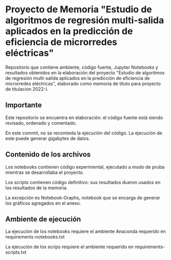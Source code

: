 # Proyecto de Memoria "Estudio de algoritmos de regresión multi-salida aplicados en la predicción de eficiencia de microrredes eléctricas"

Repositorio que contiene ambiente, código fuente, Jupyter Notebooks y resultados obtenidos en la elaboración del proyecto "Estudio de algoritmos de regresión multi-salida aplicados en la predicción de eficiencia de microrredes eléctricas", elaborado como memoría de titulo para proyecto de titulación 2022-I.

## Importante

Este repositorio se encuentra en elaboración: el código fuente está siendo revisado, ordenado y comentado.

En este commit, no se recomieda la ejecución del código. La ejecución de este puede generar gigabytes de datos.

## Contenido de los archivos

Los notebooks contienen código experimental, ejecutado a modo de pruba mientras se desarrollaba el proyecto.

Los scripts contienen código definitivo: sus resultados dueron usados en los resultados de la memoria.

La excepción es Notebook-Graphs, notebook que se encarga de generar los gráficos agregados en el anexo.

## Ambiente de ejecución

La ejecución de los notebooks requiere el ambiente Anaconda requerido en requirements-notebooks.txt

La ejecución de los scrips requiere el ambiente requerido en requirements-scripts.txt

